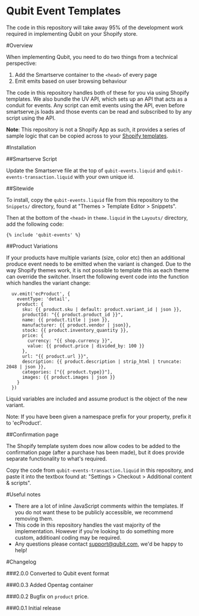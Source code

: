 Qubit Event Templates
====================================
The code in this repository will take away 95% of the development work required in implementing Qubit on your Shopify store.

#Overview

When implementing Qubit, you need to do two things from a technical perspective:

1. Add the Smartserve container to the `<head>` of every page
2. Emit emits based on user browsing behaviour

The code in this repository handles both of these for you via using Shopify templates. We also bundle the UV API, which sets up an API that acts as a conduit for events. Any script can emit events using the API, even before smartserve.js loads and those events can be read and subscribed to by any script using the API.

__Note__: This repository is not a Shopify App as such, it provides a series of sample logic that can be copied across to your [Shopify templates](http://docs.shopify.com/themes).


#Installation

##Smartserve Script

Update the Smartserve file at the top of `qubit-events.liquid` and `qubit-events-transaction.liquid` with your own unique id.

##Sitewide

To install, copy the `qubit-events.liquid` file from this repository to the `Snippets/` directory, found at "Themes > Template Editor > Snippets".

Then at the bottom of the `<head>` in `theme.liquid` in the `Layouts/` directory, add the following code:

```liquid
{% include 'qubit-events' %}
```
##Product Variations

If your products have multiple variants (size, color etc) then an additional produce event needs to be emitted when the variant is changed. Due to the way Shopify themes work, it is not possible to template this as each theme can override the switcher. Insert the following event code into the function which handles the variant change:
```
  uv.emit('ecProduct', {
    eventType: 'detail',
    product: {
      sku: {{ product.sku | default: product.variant_id | json }},
      productId: "{{ product.product_id }}",
      name: {{ product.title | json }},
      manufacturer: {{ product.vendor | json}},
      stock: {{ product.inventory_quantity }},
      price: {
        currency: "{{ shop.currency }}",
        value: {{ product.price | divided_by: 100 }}
      },
      url: "{{ product.url }}",
      description: {{ product.description | strip_html | truncate: 2048 | json }},
      categories: ["{{ product.type}}"],
      images: {{ product.images | json }}
    }
  })
```
Liquid variables are included and assume product is the object of the new variant.

Note: If you have been given a namespace prefix for your property, prefix it to 'ecProduct'.

##Confirmation page

The Shopify template system does now allow codes to be added to the confirmation page (after a purchase has been made), but it does provide separate functionality to what's required.

Copy the code from `qubit-events-transaction.liquid` in this repository, and paste it into the textbox found at: "Settings > Checkout > Additional content & scripts".



#Useful notes

* There are a lot of inline JavaScript comments within the templates. If you do not want these to be publicly accessible, we recommend removing them.
* This code in this repository handles the vast majority of the implementation. However if you're looking to do something more custom, additioanl coding may be required.
* Any questions please contact [support@qubit.com](mailto:support@qubit.com), we'd be happy to help!



#Changelog

###2.0.0
Converted to Qubit event format

###0.0.3
Added Opentag container

###0.0.2
Bugfix on `product` price.

###0.0.1
Initial release
